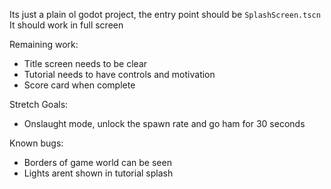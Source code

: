 Its just a plain ol godot project, the entry point should be `SplashScreen.tscn`
It should work in full screen

Remaining work:
- Title screen needs to be clear
- Tutorial needs to have controls and motivation
- Score card when complete

Stretch Goals:
- Onslaught mode, unlock the spawn rate and go ham for 30 seconds

Known bugs:
- Borders of game world can be seen
- Lights arent shown in tutorial splash
